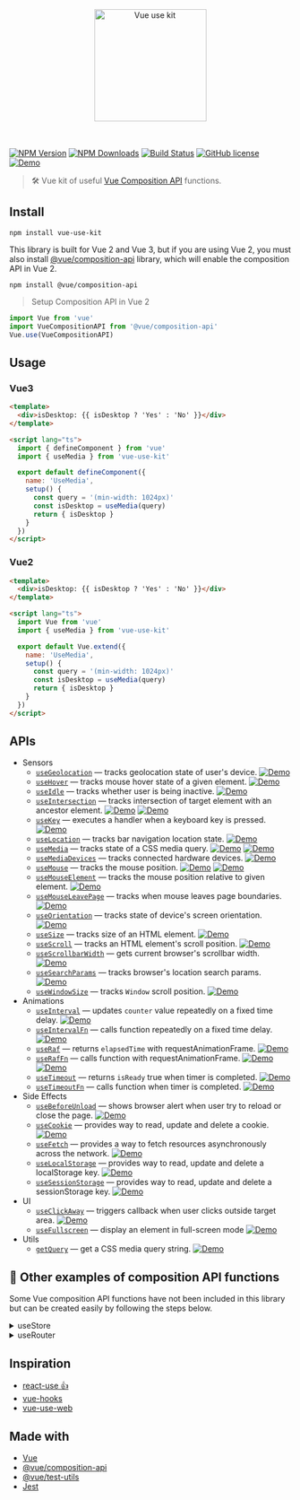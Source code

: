 <p align="center">
  <br>
  <br>
  <a href="https://github.com/microcipcip/vue-use-kit">
    <img 
      src="https://raw.githubusercontent.com/microcipcip/vue-use-kit/master/public/branding/logo.png" 
      alt="Vue use kit" 
      width="200" 
    />
  </a>
  <br>
  <br>
  <br>
</p>

[![NPM Version](https://img.shields.io/npm/v/vue-use-kit.svg)](https://www.npmjs.com/package/vue-use-kit) [![NPM Downloads](https://img.shields.io/npm/dm/vue-use-kit.svg)](https://www.npmjs.com/package/vue-use-kit) [![Build Status](https://img.shields.io/travis/microcipcip/vue-use-kit/master.svg)](https://travis-ci.org/microcipcip/vue-use-kit) [![GitHub license](https://img.shields.io/github/license/microcipcip/vue-use-kit?style=flat-square)](https://github.com/microcipcip/vue-use-kit/blob/master/LICENSE)
[![Demo](https://img.shields.io/badge/demos-🚀-yellow.svg)](https://microcipcip.github.io/vue-use-kit/)

> 🛠️ Vue kit of useful [Vue Composition API](https://vue-composition-api-rfc.netlify.com) functions.</em>

## Install

```shell script
npm install vue-use-kit
```

This library is built for Vue 2 and Vue 3, but if you are using Vue 2, you must also install [@vue/composition-api](https://github.com/vuejs/composition-api) library, which will enable the composition API in Vue 2.

```shell script
npm install @vue/composition-api
```

> Setup Composition API in Vue 2
```js
import Vue from 'vue'
import VueCompositionAPI from '@vue/composition-api'
Vue.use(VueCompositionAPI)
```

## Usage

### Vue3
```html
<template>
  <div>isDesktop: {{ isDesktop ? 'Yes' : 'No' }}</div>
</template>

<script lang="ts">
  import { defineComponent } from 'vue'
  import { useMedia } from 'vue-use-kit'

  export default defineComponent({
    name: 'UseMedia',
    setup() {
      const query = '(min-width: 1024px)'
      const isDesktop = useMedia(query)
      return { isDesktop }
    }
  })
</script>
```
### Vue2
```html
<template>
  <div>isDesktop: {{ isDesktop ? 'Yes' : 'No' }}</div>
</template>

<script lang="ts">
  import Vue from 'vue'
  import { useMedia } from 'vue-use-kit'

  export default Vue.extend({
    name: 'UseMedia',
    setup() {
      const query = '(min-width: 1024px)'
      const isDesktop = useMedia(query)
      return { isDesktop }
    }
  })
</script>
```

## APIs

- Sensors
  - [`useGeolocation`](./src/functions/useGeolocation/stories/useGeolocation.md) &mdash; tracks geolocation state of user's device.
    [![Demo](https://img.shields.io/badge/demo-🚀-yellow.svg)](https://microcipcip.github.io/vue-use-kit/?path=/story/sensors-usegeolocation--demo)
  - [`useHover`](./src/functions/useHover/stories/useHover.md) &mdash; tracks mouse hover state of a given element.
    [![Demo](https://img.shields.io/badge/demo-🚀-yellow.svg)](https://microcipcip.github.io/vue-use-kit/?path=/story/sensors-usehover--demo)
  - [`useIdle`](./src/functions/useIdle/stories/useIdle.md) &mdash; tracks whether user is being inactive.
    [![Demo](https://img.shields.io/badge/demo-🚀-yellow.svg)](https://microcipcip.github.io/vue-use-kit/?path=/story/sensors-useidle--demo)
  - [`useIntersection`](./src/functions/useIntersection/stories/useIntersection.md) &mdash; tracks intersection of target element with an ancestor element.
    [![Demo](https://img.shields.io/badge/demo-🚀-yellow.svg)](https://microcipcip.github.io/vue-use-kit/?path=/story/sensors-useintersection--demo)
    [![Demo](https://img.shields.io/badge/advanced_demo-🚀-yellow.svg)](https://microcipcip.github.io/vue-use-kit/?path=/story/sensors-useintersection--advanced-demo)
  - [`useKey`](./src/functions/useKey/stories/useKey.md) &mdash; executes a handler when a keyboard key is pressed.
    [![Demo](https://img.shields.io/badge/demo-🚀-yellow.svg)](https://microcipcip.github.io/vue-use-kit/?path=/story/sensors-usekey--demo)
  - [`useLocation`](./src/functions/useLocation/stories/useLocation.md) &mdash; tracks bar navigation location state.
    [![Demo](https://img.shields.io/badge/demo-🚀-yellow.svg)](https://microcipcip.github.io/vue-use-kit/?path=/story/sensors-uselocation--demo)
  - [`useMedia`](./src/functions/useMedia/stories/useMedia.md) &mdash; tracks state of a CSS media query.
    [![Demo](https://img.shields.io/badge/demo-🚀-yellow.svg)](https://microcipcip.github.io/vue-use-kit/?path=/story/sensors-usemedia--demo)
    [![Demo](https://img.shields.io/badge/advanced_demo-🚀-yellow.svg)](https://microcipcip.github.io/vue-use-kit/?path=/story/sensors-usemedia--advanced-demo)
  - [`useMediaDevices`](./src/functions/useMediaDevices/stories/useMediaDevices.md) &mdash; tracks connected hardware devices.
    [![Demo](https://img.shields.io/badge/demo-🚀-yellow.svg)](https://microcipcip.github.io/vue-use-kit/?path=/story/sensors-usemediadevices--demo)
  - [`useMouse`](./src/functions/useMouse/stories/useMouse.md) &mdash; tracks the mouse position.
    [![Demo](https://img.shields.io/badge/demo-🚀-yellow.svg)](https://microcipcip.github.io/vue-use-kit/?path=/story/sensors-usemouse--demo)
    [![Demo](https://img.shields.io/badge/advanced_demo-🚀-yellow.svg)](https://microcipcip.github.io/vue-use-kit/?path=/story/sensors-usemouse--advanced-demo)
  - [`useMouseElement`](./src/functions/useMouseElement/stories/useMouseElement.md) &mdash; tracks the mouse position relative to given element.
    [![Demo](https://img.shields.io/badge/demo-🚀-yellow.svg)](https://microcipcip.github.io/vue-use-kit/?path=/story/sensors-usemouseelement--demo)
  - [`useMouseLeavePage`](./src/functions/useMouseLeavePage/stories/useMouseLeavePage.md) &mdash; tracks when mouse leaves page boundaries.
    [![Demo](https://img.shields.io/badge/demo-🚀-yellow.svg)](https://microcipcip.github.io/vue-use-kit/?path=/story/sensors-usemouseleavepage--demo)
  - [`useOrientation`](./src/functions/useOrientation/stories/useOrientation.md) &mdash; tracks state of device's screen orientation.
    [![Demo](https://img.shields.io/badge/demo-🚀-yellow.svg)](https://microcipcip.github.io/vue-use-kit/?path=/story/sensors-useorientation--demo)
  - [`useSize`](./src/functions/useSize/stories/useSize.md) &mdash; tracks size of an HTML element.
    [![Demo](https://img.shields.io/badge/demo-🚀-yellow.svg)](https://microcipcip.github.io/vue-use-kit/?path=/story/sensors-usesize--demo)
  - [`useScroll`](./src/functions/useScroll/stories/useScroll.md) &mdash; tracks an HTML element's scroll position.
    [![Demo](https://img.shields.io/badge/demo-🚀-yellow.svg)](https://microcipcip.github.io/vue-use-kit/?path=/story/sensors-usescroll--demo)
  - [`useScrollbarWidth`](./src/functions/useScrollbarWidth/stories/useScrollbarWidth.md) &mdash; gets current browser's scrollbar width.
    [![Demo](https://img.shields.io/badge/demo-🚀-yellow.svg)](https://microcipcip.github.io/vue-use-kit/?path=/story/sensors-usescrollbarwidth--demo)
  - [`useSearchParams`](./src/functions/useSearchParams/stories/useSearchParams.md) &mdash; tracks browser's location search params.
    [![Demo](https://img.shields.io/badge/demo-🚀-yellow.svg)](https://microcipcip.github.io/vue-use-kit/?path=/story/sensors-usesearchparams--demo)
  - [`useWindowSize`](./src/functions/useWindowSize/stories/useWindowSize.md) &mdash; tracks `Window` scroll position.
    [![Demo](https://img.shields.io/badge/demo-🚀-yellow.svg)](https://microcipcip.github.io/vue-use-kit/?path=/story/sensors-usewindowsize--demo)
- Animations
  - [`useInterval`](./src/functions/useInterval/stories/useInterval.md) &mdash; updates `counter` value repeatedly on a fixed time delay.
    [![Demo](https://img.shields.io/badge/demo-🚀-yellow.svg)](https://microcipcip.github.io/vue-use-kit/?path=/story/animations-useinterval--demo)
  - [`useIntervalFn`](./src/functions/useIntervalFn/stories/useIntervalFn.md) &mdash; calls function repeatedly on a fixed time delay.
    [![Demo](https://img.shields.io/badge/demo-🚀-yellow.svg)](https://microcipcip.github.io/vue-use-kit/?path=/story/animations-useintervalfn--demo)
  - [`useRaf`](./src/functions/useRaf/stories/useRaf.md) &mdash; returns `elapsedTime` with requestAnimationFrame.
    [![Demo](https://img.shields.io/badge/demo-🚀-yellow.svg)](https://microcipcip.github.io/vue-use-kit/?path=/story/animations-useraf--demo)
  - [`useRafFn`](./src/functions/useRafFn/stories/useRafFn.md) &mdash; calls function with requestAnimationFrame.
    [![Demo](https://img.shields.io/badge/demo-🚀-yellow.svg)](https://microcipcip.github.io/vue-use-kit/?path=/story/animations-useraffn--demo)
    [![Demo](https://img.shields.io/badge/advanced_demo-🚀-yellow.svg)](https://microcipcip.github.io/vue-use-kit/?path=/story/animations-useraffn--advanced-demo)
  - [`useTimeout`](./src/functions/useTimeout/stories/useTimeout.md) &mdash; returns `isReady` true when timer is completed.
    [![Demo](https://img.shields.io/badge/demo-🚀-yellow.svg)](https://microcipcip.github.io/vue-use-kit/?path=/story/animations-usetimeout--demo)
  - [`useTimeoutFn`](./src/functions/useTimeoutFn/stories/useTimeoutFn.md) &mdash; calls function when timer is completed.
    [![Demo](https://img.shields.io/badge/demo-🚀-yellow.svg)](https://microcipcip.github.io/vue-use-kit/?path=/story/animations-usetimeoutfn--demo)
- Side Effects
  - [`useBeforeUnload`](./src/functions/useBeforeUnload/stories/useBeforeUnload.md) &mdash; shows browser alert when user try to reload or close the page.
    [![Demo](https://img.shields.io/badge/demo-🚀-yellow.svg)](https://microcipcip.github.io/vue-use-kit/?path=/story/side-effects-usebeforeunload--demo)
  - [`useCookie`](./src/functions/useCookie/stories/useCookie.md) &mdash; provides way to read, update and delete a cookie.
    [![Demo](https://img.shields.io/badge/demo-🚀-yellow.svg)](https://microcipcip.github.io/vue-use-kit/?path=/story/side-effects-usecookie--demo)
  - [`useFetch`](./src/functions/useFetch/stories/useFetch.md) &mdash; provides a way to fetch resources asynchronously across the network.
    [![Demo](https://img.shields.io/badge/demo-🚀-yellow.svg)](https://microcipcip.github.io/vue-use-kit/?path=/story/side-effects-usefetch--demo)
  - [`useLocalStorage`](./src/functions/useLocalStorage/stories/useLocalStorage.md) &mdash; provides way to read, update and delete a localStorage key.
    [![Demo](https://img.shields.io/badge/demo-🚀-yellow.svg)](https://microcipcip.github.io/vue-use-kit/?path=/story/side-effects-uselocalstorage--demo)
  - [`useSessionStorage`](./src/functions/useSessionStorage/stories/useSessionStorage.md) &mdash; provides way to read, update and delete a sessionStorage key.
    [![Demo](https://img.shields.io/badge/demo-🚀-yellow.svg)](https://microcipcip.github.io/vue-use-kit/?path=/story/side-effects-usesessionstorage--demo)
- UI
  - [`useClickAway`](./src/functions/useClickAway/stories/useClickAway.md) &mdash; triggers callback when user clicks outside target area.
    [![Demo](https://img.shields.io/badge/demo-🚀-yellow.svg)](https://microcipcip.github.io/vue-use-kit/?path=/story/ui-useclickaway--demo)
  - [`useFullscreen`](./src/functions/useFullscreen/stories/useFullscreen.md) &mdash; display an element in full-screen mode
    [![Demo](https://img.shields.io/badge/demo-🚀-yellow.svg)](https://microcipcip.github.io/vue-use-kit/?path=/story/ui-usefullscreen--demo)
- Utils
  - [`getQuery`](./src/functions/getQuery/stories/getQuery.md) &mdash; get a CSS media query string.
    [![Demo](https://img.shields.io/badge/demo-🚀-yellow.svg)](https://microcipcip.github.io/vue-use-kit/?path=/story/utils-getquery--demo)

## 🎁 Other examples of composition API functions

Some Vue composition API functions have not been included in this library but
can be created easily by following the steps below.

<details><summary>useStore</summary><p>

Creating a useStore function connected to Vuex store is pretty straightforward.
For example, given the following store:

```typescript
// @src/mystore.ts
import Vue from 'vue'
import Vuex from 'vuex'

Vue.use(Vuex)

const store = new Vuex.Store({
  state: { searchTerm: '' },
  mutations: {
    SET_SEARCH(state, newVal) {
      state.searchTerm = newVal
    }
  },
  getters: { searchTerm: state => state.searchTerm },
  actions: {},
  modules: {}
})

export default store
```

We can get the store from the `vm` and expose it in our useStore function:

```typescript
// @src/useStore.ts
import { getCurrentInstance } from 'vue'

export function useStore() {
  const vm = getCurrentInstance()
  if (!vm) throw new Error('Vue instance not found!')
  return vm.$store
}
```

Now we can use useStore inside the setup() method of our component:

```html
// MyComponent.vue
<template>
  <input type="text" v-model="searchTerm" placeholder="🔎 Search..." />
</template>

<script lang="ts">
  import { defineComponent, ref, watch } from 'vue'
  import { useStore } from '@src/useStore'

  export default defineComponent({
    name: 'UseStoreDemo',
    setup() {
      const { commit, getters } = useStore()
      const searchTerm = ref(getters['searchTerm'])
      watch(searchTerm, newVal => commit('SET_SEARCH', newVal))
      return { searchTerm }
    }
  })
</script>
```

</p></details>

<details><summary>useRouter</summary><p>

Creating a useRouter function connected to VueRouter is rather simple.
We can get `$route` and `$router` from the `vm` and expose them in our useRouter function:

```typescript
// @src/useRouter.ts
import { getCurrentInstance } from 'vue'

export function useRouter() {
  const vm = getCurrentInstance()
  if (!vm) throw new Error('Vue instance not found!')
  const route = vm.$route
  const router = vm.$router
  return { route, router }
}
```

Now we can use useRouter inside the setup() method of our component:

```html
// MyComponent.vue
<template>
  <div>
    Current id: {{ id }}
  </div>
</template>

<script lang="ts">
  import { defineComponent } from 'vue'
  import { useRouter } from '@src/useRouter'

  export default defineComponent({
    name: 'UseRouterDemo',
    setup() {
      const { route } = useRouter()
      return { id: route.params.id }
    }
  })
</script>
```

</p></details>

## Inspiration

- [react-use 👍](https://github.com/streamich/react-use)
- [vue-hooks](https://github.com/u3u/vue-hooks)
- [vue-use-web](https://github.com/logaretm/vue-use-web)

## Made with

- [Vue](https://vuejs.org/)
- [@vue/composition-api](https://github.com/vuejs/composition-api)
- [@vue/test-utils](https://vue-test-utils.vuejs.org/)
- [Jest](https://jestjs.io/)

